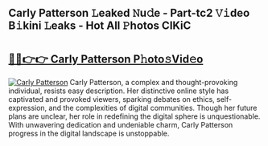 ## Carly Patterson 𝙻eaked 𝙽u𝚍e - Part-tc2 𝚅𝚒deo B𝚒kini 𝙻eaks - Hot All 𝙿hotos CIKiC

# <h2><a href="http://ld5gj4j.urlbe.top/?page=Carly+Patterson">🔗🔗👉👉 Carly Patterson P𝚑oto𝚜Vid𝚎o</a></h2>

[![Carly Patterson](https://i.imgur.com/eBuTRDB.gif)](http://ld5gj4j.urlbe.top/?page=Carly+Patterson)
Carly Patterson, a complex and thought-provoking individual, resists easy description. Her distinctive online style has captivated and provoked viewers, sparking debates on ethics, self-expression, and the complexities of digital communities. Though her future plans are unclear, her role in redefining the digital sphere is unquestionable. With unwavering dedication and undeniable charm, Carly Patterson progress in the digital landscape is unstoppable.
